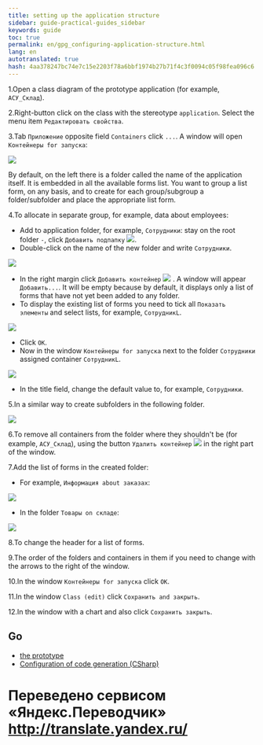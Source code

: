 ```yaml
--- 
title: setting up the application structure 
sidebar: guide-practical-guides_sidebar 
keywords: guide 
toc: true 
permalink: en/gpg_configuring-application-structure.html 
lang: en 
autotranslated: true 
hash: 4aa378247bc74e7c15e2203f78a6bbf1974b27b71f4c3f0094c05f98fea096c6 
--- 
```


1.Open a class diagram of the prototype application (for example, `АСУ_Склад`). 

2.Right-button click on the class with the stereotype `application`. Select the menu item `Редактировать свойства`. 

3.Tab `Приложение` opposite field `Containers` click `...`. A window will open `Контейнеры for запуска`: 

![](/images/pages/guides/flexberry-aspnet/containers-launching.png) 

By default, on the left there is a folder called the name of the application itself. It is embedded in all the available forms list. You want to group a list form, on any basis, and to create for each group/subgroup a folder/subfolder and place the appropriate list form. 

4.To allocate in separate group, for example, data about employees: 

* Add to application folder, for example, `Сотрудники`: stay on the root folder `-`, click `Добавить подпапку` ![](/images/pages/guides/flexberry-aspnet/subfolder.png). 
* Double-click on the name of the new folder and write `Сотрудники`. 

![](/images/pages/guides/flexberry-aspnet/employees.png) 

* In the right margin click `Добавить контейнер` ![](/images/pages/guides/flexberry-aspnet/add.png) . A window will appear `Добавить...`. It will be empty because by default, it displays only a list of forms that have not yet been added to any folder. 
* To display the existing list of forms you need to tick all `Показать элементы` and select lists, for example, `СотрудникL`. 

![](/images/pages/guides/flexberry-aspnet/employeer-l.png) 

* Click `ОК`. 
* Now in the window `Контейнеры for запуска` next to the folder `Сотрудники` assigned container `СотрудникL`. 

![](/images/pages/guides/flexberry-aspnet/employeer-l-container.jpg) 

* In the title field, change the default value to, for example, `Сотрудники`. 

5.In a similar way to create subfolders in the following folder. 

![](/images/pages/guides/flexberry-aspnet/other-folders.png) 

6.To remove all containers from the folder where they shouldn't be (for example, `АСУ_Склад`), using the button `Удалить контейнер` ![](/images/pages/guides/flexberry-aspnet/delete.png) in the right part of the window. 

7.Add the list of forms in the created folder: 

* For example, `Информация about заказах`: 

![](/images/pages/guides/flexberry-aspnet/orders.png) 

* In the folder `Товары on складе`: 

![](/images/pages/guides/flexberry-aspnet/goods.png) 

8.To change the header for a list of forms. 

9.The order of the folders and containers in them if you need to change with the arrows to the right of the window. 

10.In the window `Контейнеры for запуска` click `ОК`. 

11.In the window `Class (edit)` click `Сохранить and закрыть`. 

12.In the window with a chart and also click `Сохранить закрыть`. 

## Go 

* <i class="fa fa-arrow-left" aria-hidden="true"></i> [the prototype](gpg_prototype-creating.html) 
* [Configuration of code generation (CSharp)](gpg_configuring-generation.html) <i class="fa fa-arrow-right" aria-hidden="true"></i> 



 # Переведено сервисом «Яндекс.Переводчик» http://translate.yandex.ru/